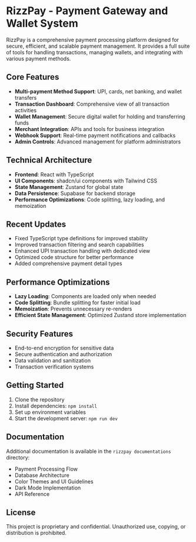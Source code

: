 
# RizzPay - Payment Gateway and Wallet System

RizzPay is a comprehensive payment processing platform designed for secure, efficient, and scalable payment management. It provides a full suite of tools for handling transactions, managing wallets, and integrating with various payment methods.

## Core Features

- **Multi-payment Method Support**: UPI, cards, net banking, and wallet transfers
- **Transaction Dashboard**: Comprehensive view of all transaction activities
- **Wallet Management**: Secure digital wallet for holding and transferring funds
- **Merchant Integration**: APIs and tools for business integration
- **Webhook Support**: Real-time payment notifications and callbacks
- **Admin Controls**: Advanced management for platform administrators

## Technical Architecture

- **Frontend**: React with TypeScript
- **UI Components**: shadcn/ui components with Tailwind CSS
- **State Management**: Zustand for global state
- **Data Persistence**: Supabase for backend storage
- **Performance Optimizations**: Code splitting, lazy loading, and memoization

## Recent Updates

- Fixed TypeScript type definitions for improved stability
- Improved transaction filtering and search capabilities
- Enhanced UPI transaction handling with dedicated view
- Optimized code structure for better performance
- Added comprehensive payment detail types

## Performance Optimizations

- **Lazy Loading**: Components are loaded only when needed
- **Code Splitting**: Bundle splitting for faster initial load
- **Memoization**: Prevents unnecessary re-renders
- **Efficient State Management**: Optimized Zustand store implementation

## Security Features

- End-to-end encryption for sensitive data
- Secure authentication and authorization
- Data validation and sanitization
- Transaction verification systems

## Getting Started

1. Clone the repository
2. Install dependencies: `npm install`
3. Set up environment variables
4. Start the development server: `npm run dev`

## Documentation

Additional documentation is available in the `rizzpay documentations` directory:

- Payment Processing Flow
- Database Architecture
- Color Themes and UI Guidelines
- Dark Mode Implementation
- API Reference

## License

This project is proprietary and confidential. Unauthorized use, copying, or distribution is prohibited.
